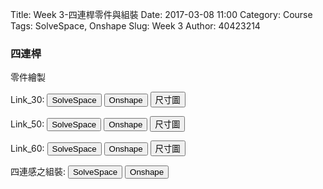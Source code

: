 Title: Week 3-四連桿零件與組裝
Date: 2017-03-08 11:00
Category: Course
Tags: SolveSpace, Onshape
Slug: Week 3
Author: 40423214



<h3>四連桿</h3>
<p>零件繪製<p>
<p>Link_30: <button onClick="lity('https://vimeo.com/212915792' )"><span class="glyphicon glyphicon-facetime-video"></span> SolveSpace</button> 
<button onClick="lity('https://vimeo.com/213093858')"><span class="glyphicon glyphicon-facetime-video"></span> Onshape</button> 
<button onClick="lity('./../data/fourbar/Link_30 (SolveSpace).png')"><span class="glyphicon glyphicon-picture"></span> 尺寸圖</button></p>

<p>Link_50: <button onClick="lity('https://vimeo.com/212917028')"><span class="glyphicon glyphicon-facetime-video"></span> SolveSpace</button> 
<button onClick="lity('https://vimeo.com/213094288')"><span class="glyphicon glyphicon-facetime-video"></span> Onshape</button> 
<button onClick="lity('./../data/fourbar/Link_50 (SolveSpace).png')"><span class="glyphicon glyphicon-picture"></span> 尺寸圖</button></p>

<p>Link_60: <button onClick="lity('https://vimeo.com/212917698')"><span class="glyphicon glyphicon-facetime-video"></span> SolveSpace</button> 
<button onClick="lity('https://vimeo.com/213094520')"><span class="glyphicon glyphicon-facetime-video"></span> Onshape</button> 
<button onClick="lity('./../data/fourbar/Link_60 (SolveSpace).png')"><span class="glyphicon glyphicon-picture"></span> 尺寸圖</button></p>

<p>四連感之組裝: <button onClick="lity('https://vimeo.com/207891469')"><span class="glyphicon glyphicon-facetime-video"></span> SolveSpace</button> 
<button onClick="lity('https://vimeo.com/208423361')"><span class="glyphicon glyphicon-facetime-video"></span> Onshape</button></p>

